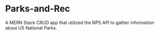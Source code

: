 # Parks-and-Rec
A MERN Stack CRUD app that utilized the NPS API to gather information about US National Parks.
